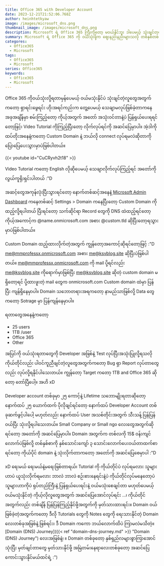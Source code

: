 ```yaml
---
title: Office 365 with Developer Account
date: 2023-12-21T21:52:06.768Z
author: heinhtetkyaw
image: /images/microsoft_dns.png
thumbnail_image: /images/microsoft_dns.png
description: Microsoft ရဲ့ Office 365 ကြီးကိုတော့ မဝယ်နိုင်ဘူး ဒါပေမယ့် သုံးချင်တယ်ဆိုတဲ့ ကိုယ့်လိုလူတွေအတွက်တော့ အသုံးဝင်မယ့် Note လေးတစ်ခုမှတ်ထားဖို့။
summary: Microsoft ရဲ့ Office 365 ကို ဝယ်သုံးဖို့က ဈေးနည်းနည်းများသလို တစ်နှစ်တစ်ခါကြီး ဝယ်ဝယ်နေရတော့ အဆင်မပြေဖြစ်တာရယ် Microsoft ရဲ့ Devloper program ကိုတွေ့ထားတာနဲ့ ရေးဖြစ်တဲ့ Note လေး
categores:
  - Office365
  - Microsoft
tags:
  - Office365
  - Microsoft
series: Office365
keywords:
  - Office365
  - Microsoft
---
```


Office 365 ကိုဝယ်သုံးလို့ရတာမှန်ပေမယ့် ဝယ်မသုံးနိုင်ပဲ သုံးချင်တဲ့လူတွေအတွက်ကတော့ ရှာရင်းဖွေရင်း ဟိုးအရင်ကည်းက တွေ့ပေမယ့် သေချာမလုပ်ဖြစ်ခဲ့တာကနေ အခုအချိန်မှာ စမ်းကြည့်တော့ ကိုယ့်အတွက် အတော် အသုံးဝင်တာနဲ့ပဲ ပြန်ရှယ်ပေးရရင်တော့ဖြင့်၊ Video Tutorial ကိုကြည့်ပြီးတော့ လိုက်လုပ်ရင်ကို အဆင်ပြေမှာပါ။ အဲ့ဒါကို ထပ်တိုးအနေနဲ့ကတော့ Custom Domain နဲ့ ဘယ်လို connect လုပ်ရမလဲဆိုတာကို ပြောပြေပေးသွားမှာပဲဖြစ်ပါတယ်။

{{< youtube id="CuCRyvh2t18" >}}

Video Tutorial ကတော့ English လိုဆိုပေမယ့် သေချာလိုက်လုပ်ကြည့်ရင် အတော်ကို လွယ်ကူရိုးရှင်းပါတယ် :"D

အဆင့်တွေအကုန်လုံးပြီးသွားရင်တော့ နောက်တစ်ဆင့်အနေနဲ့ [Microsoft Admin Dashboard](https://admin.microsoft.com) ကနေတစ်ဆင့် Settings > Domain ကနေပြီးတော့ Custom Domain ကိုထည့်လို့ရပါတယ် ပြီးရင်တော့ သက်ဆိုင်ရာ Record တွေကို DNS ထဲထည့်ရင်တော့ ကိုယ့်အကောင့်က @name.onmicrosoft.com အစား @custom.tld ဆိုပြီးတော့ရသွားမှာပဲဖြစ်ပါတယ်။

Custom Domain ထည့်ထားလိုက်တဲ့အတွက် ကျွန်တော့အကောင့်ဆိုရင်တော့ဖြင့် :"D [me@mmprofessx.onmicrosoft.com](mailto:mmprofessx.onmicrosoft.com) အစား [me@ksvblog.site](mailto:me@ksvblog.site) ဆိုပြီးပဲဖြစ်ပါတယ်။ [me@mmprofessx.onmicrosoft.com](mailto:mmprofessx.onmicrosoft.com) ကို mail ပို့ရင်လည်း [me@ksvblog.site](mailto:me@ksvblog.site) ကိုရောက်မှာဖြစ်ပြီး [me@ksvblog.site](mailto:me@ksvblog.site) ဆိုတဲ့ custom domain မရှိတော့ရင် ပို့ထားဖူးတဲ့ mail တွေက onmicrosoft.com Custom domain ထဲမှာ ပြန်ပြီး ကျန်ရှိနေမှာပါ။ Domain သဘောတရားအရကတော့ နာမည်သာဖြစ်လို့ Data တွေကတော့ Sotrage မှာ ပြန်ကျန်နေမှာပါ။

ရတာတွေအနေနဲ့ကတော့

- 25 users
- 1TB /user
- Office 365
- Other

အပြင်ကို ဝယ်သုံးရတာတွေကို Developer အဖြစ်နဲ့ Test လုပ်ပြီးအသုံးပြုလို့ရသလို ကိုယ်တိုင်လည်း ပါဝင်ကူညီချင်တဲ့လူတွေအတွက်ကတော့ Bug ရှာ Report လုပ်တာတွေလည်း လုပ်လို့ရနိုင်ပါသေးတယ်။ ကျွန်တော့ Target ကတော့ 1TB and Office 365 ဆိုတော့ တော်ပြီပေါ့။ အဟိ xD

Developer account တစ်ခုမှာ ၂၅ ကောင့်နဲ့ Lifetime သဘောမျိုးရတာဆိုတော့ နောက်ထပ် ၂၅ ယောက်ထက် ပိုလိုချင်ရင်တော့ နောက်ထပ် Developer Account တစ်ခုဆက်ဖွင့်ပါပေါ့ မဟုတ်လည်း နောက်ထပ် User အသစ်တိုင်းအတွက် သီးသန့် ပြန်ပြန်ဝယ်ပြီး သုံးလို့ရပါသေးတယ်။ Small Company or Small ngo လေးတွေအတွက်ဆိုရင်တော့ အတော်ကို အဆင်ပြေမှာပါ။ Domain အတွက်က တစ်လကို 15$ ဝန်းကျင်လောက်ပဲဖြစ်လို့ တစ်နှစ်စာကို နှစ်သောင်းကျော် ၃ သောင်းလောက်ပေးဝယ်တာထက်စာရင်တော့ ကိုယ်ပိုင် domain နဲ့ သုံးလိုက်တာကတော့ အတော်ကို အဆင်ပြေစေမှာပါ :"D

xD ရေးမယ် ရေးမယ်နဲ့မရေးဖြစ်တာရယ်၊ Tutorial ကို ကိုယ်တိုင်ပဲ လုပ်ရမလား သူများဟာပဲ ယူသုံးလိုက်ရမလား ဘာလဲ ဘာလဲ စဉ်းစားနေရင်းနဲ့ပဲ ကိုယ်တိုင်လုပ်မနေတော့ပဲ သူများဟာကိုပဲ ရုပ်တည်ကြီးနဲ့ ပြန်ရှယ်ပေးရင်းနဲ့ ဝယ်မသုံးစေချင်တာ မဟုတ်ပေမယ့် ဝယ်မသုံးနိုင်တဲ့ ကိုယ့်လိုလူတွေအတွက် အဆင်ပြေအောင်လုပ်ရင်း ...၊ ကိုယ်တိုင်အတွက်လည်း တစ်ချိန် ပြန်ပြန်ကြည့်နိုင်ဖို့အတွက်ကို မှတ်သားထားရင်း။ Domain ဝယ်ဖြစ်ခဲ့တဲ့အတွက်ကတော့ ဒီလို Tutorials တွေကို Notes တွေကို ရေးသားနိုင်တဲ့ Domain လေးတစ်ခုအဖြစ်နဲ့ ဖြစ်ရင်း၊ ဒီ Domain ကကော ဘယ်လောက်ထိပဲ ကြာမလဲမသိတဲ့။ [Domain (DNS) Journey]({{< ref "domain-dns-journey.md" >}} "Domain (DNS) Journey") လေးအဖြစ်နဲ့၊ ။ Domain တစ်ခုတော့ နှစ်ရှည်လများစွာကြာအောင် သုံးပြီး မှတ်ချင်တာတွေ မှတ်သားနိုင်ဖို့ အမြဲတမ်းနေရာလေးတစ်ခုတော့ အဆင်ပြေကောင်းသွားနိုင်မယ်ထင်ရဲ့ :")
